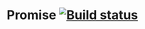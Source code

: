 # Promise [![Build status](https://ci.appveyor.com/api/projects/status/q5hns4f3838mc39d?svg=true)](https://ci.appveyor.com/project/kos4/ajs-homeworks-async-promise)
